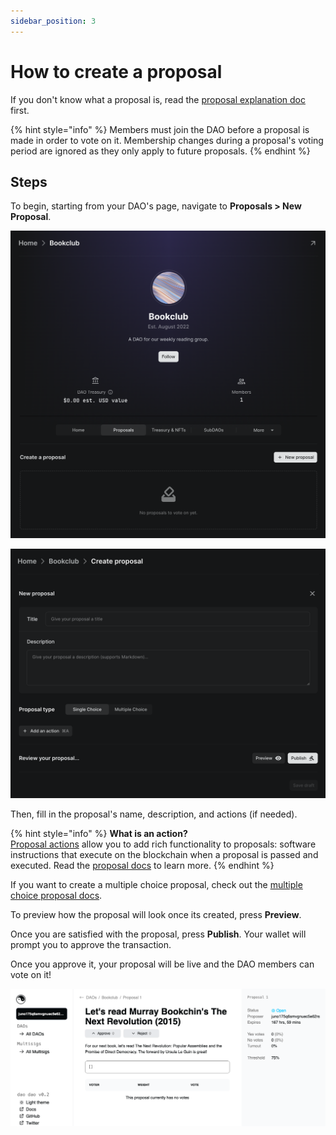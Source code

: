 ```yaml
---
sidebar_position: 3
---
```


# How to create a proposal

If you don't know what a proposal is, read the [proposal explanation doc](what/) first.

{% hint style="info" %}
Members must join the DAO before a proposal is made in order to vote on it. Membership changes during a proposal's voting period are ignored as they only apply to future proposals.
{% endhint %}

## Steps

To begin, starting from your DAO's page, navigate to **Proposals > New Proposal**.

![Create proposal button](../../../img/how-to/proposals-tab.png)

![Proposal creation form](../../../img/how-to/create-proposal.png)

Then, fill in the proposal's name, description, and actions (if needed).

{% hint style="info" %}
**What is an action?**\
[Proposal actions](what/#actions) allow you to add rich functionality to proposals: software instructions that execute on the blockchain when a proposal is passed and executed. Read the [proposal docs](what/) to learn more.
{% endhint %}

If you want to create a multiple choice proposal, check out the [multiple choice proposal docs](types/#multiple-choice).

To preview how the proposal will look once its created, press **Preview**.

Once you are satisfied with the proposal, press **Publish**. Your wallet will prompt you to approve the transaction.

Once you approve it, your proposal will be live and the DAO members can vote on it!

![Created proposal](../../../img/quickstart/create-proposal-done.png)
